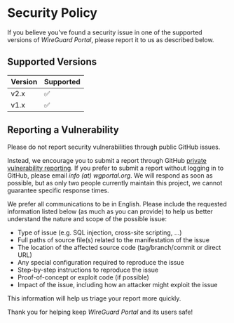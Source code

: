 # Security Policy

If you believe you've found a security issue in one of the supported versions of *WireGuard Portal*, please report it to us as described below.

## Supported Versions

| Version | Supported          |
|---------|--------------------|
| v2.x    | :white_check_mark: |
| v1.x    | :white_check_mark: |

## Reporting a Vulnerability

Please do not report security vulnerabilities through public GitHub issues. 

Instead, we encourage you to submit a report through GitHub [private vulnerability reporting](https://github.com/h44z/wg-portal/security).
If you prefer to submit a report without logging in to GitHub, please email *info (at) wgportal.org*. 
We will respond as soon as possible, but as only two people currently maintain this project, we cannot guarantee specific response times.

We prefer all communications to be in English.
Please include the requested information listed below (as much as you can provide) to help us better understand the nature and scope of the possible issue:

 - Type of issue (e.g. SQL injection, cross-site scripting, ...)
 - Full paths of source file(s) related to the manifestation of the issue
 - The location of the affected source code (tag/branch/commit or direct URL)
 - Any special configuration required to reproduce the issue
 - Step-by-step instructions to reproduce the issue
 - Proof-of-concept or exploit code (if possible)
 - Impact of the issue, including how an attacker might exploit the issue

This information will help us triage your report more quickly.

Thank you for helping keep *WireGuard Portal* and its users safe!
